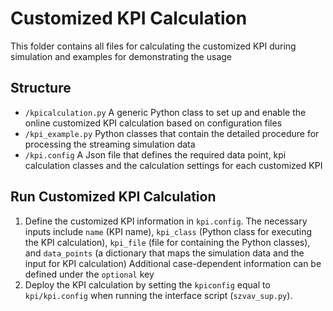 # Customized KPI Calculation

This folder contains all files for calculating the customized KPI during simulation and examples for demonstrating the usage

## Structure
- ``/kpicalculation.py`` A generic Python class to set up and enable the online customized KPI calculation based on configuration files
- ``/kpi_example.py``  Python classes that contain the detailed procedure for processing the streaming simulation data
- ``/kpi.config``  A Json file that defines the required data point, kpi calculation classes and the calculation settings for each customized KPI


## Run Customized KPI Calculation
1) Define the customized KPI information in ``kpi.config``. The necessary inputs include ``name`` (KPI name), ``kpi_class`` (Python class for executing the KPI calculation), ``kpi_file`` (file for containing the Python classes), and ``data_points`` (a dictionary that maps the simulation data and the input for KPI calculation)
   Additional case-dependent information can be defined under the ``optional`` key 
2) Deploy the KPI calculation by setting the ``kpiconfig`` equal to ``kpi/kpi.config`` when running the interface script (``szvav_sup.py``).


